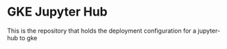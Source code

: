 # GKE Jupyter Hub 

This is the repository that holds the deployment configuration for a jupyter-hub to gke
